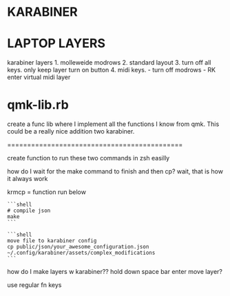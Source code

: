 # KARABINER

# LAPTOP LAYERS
karabiner layers
    1. molleweide modrows
    2. standard layout
    3. turn off all keys.
        only keep layer turn on button
    4. midi keys.
       - turn off modrows
       - RK enter virtual midi layer

# qmk-lib.rb
create a func lib where I implement all the functions
I know from qmk. This could be a really nice addition two
karabiner.



============================================

create function to run these two commands
in zsh easilly

how do I wait for the make command to finish and then cp?
wait, that is how it always work

krmcp = function run below


    ```shell
    # compile json
    make
    ```

    ```shell
    move file to karabiner config
    cp public/json/your_awesome_configuration.json ~/.config/karabiner/assets/complex_modifications
    ```


how do I make layers w karabiner??
hold down space bar enter move layer?


use regular fn keys

